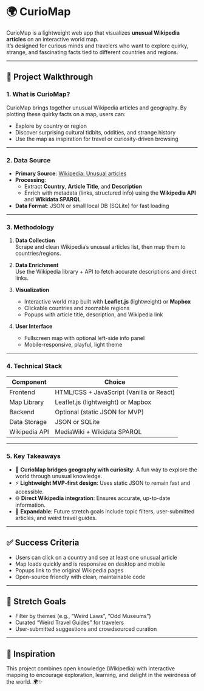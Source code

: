 # 🌍 CurioMap

CurioMap is a lightweight web app that visualizes **unusual Wikipedia articles** on an interactive world map.  
It’s designed for curious minds and travelers who want to explore quirky, strange, and fascinating facts tied to different countries and regions.

---

## 📖 Project Walkthrough

### 1. What is CurioMap?
CurioMap brings together unusual Wikipedia articles and geography. By plotting these quirky facts on a map, users can:
- Explore by country or region
- Discover surprising cultural tidbits, oddities, and strange history
- Use the map as inspiration for travel or curiosity-driven browsing

---

### 2. Data Source

- **Primary Source**: [Wikipedia: Unusual articles](https://en.wikipedia.org/wiki/Wikipedia:Unusual_articles)  
- **Processing**:  
  - Extract **Country**, **Article Title**, and **Description**  
  - Enrich with metadata (links, structured info) using the **Wikipedia API** and **Wikidata SPARQL**  
- **Data Format**: JSON or small local DB (SQLite) for fast loading  

---

### 3. Methodology

1. **Data Collection**  
   Scrape and clean Wikipedia’s unusual articles list, then map them to countries/regions.  

2. **Data Enrichment**  
   Use the Wikipedia library + API to fetch accurate descriptions and direct links.  

3. **Visualization**  
   - Interactive world map built with **Leaflet.js** (lightweight) or **Mapbox**  
   - Clickable countries and zoomable regions  
   - Popups with article title, description, and Wikipedia link  

4. **User Interface**  
   - Fullscreen map with optional left-side info panel  
   - Mobile-responsive, playful, light theme  

---

### 4. Technical Stack

| Component     | Choice                                 |
| ------------- | -------------------------------------- |
| Frontend      | HTML/CSS + JavaScript (Vanilla or React) |
| Map Library   | Leaflet.js (lightweight) or Mapbox     |
| Backend       | Optional (static JSON for MVP)         |
| Data Storage  | JSON or SQLite                         |
| Wikipedia API | MediaWiki + Wikidata SPARQL            |

---

### 5. Key Takeaways

- 📌 **CurioMap bridges geography with curiosity**: A fun way to explore the world through unusual knowledge.  
- ⚡ **Lightweight MVP-first design**: Uses static JSON to remain fast and accessible.  
- 🌐 **Direct Wikipedia integration**: Ensures accurate, up-to-date information.  
- 🚀 **Expandable**: Future stretch goals include topic filters, user-submitted articles, and weird travel guides.  

---

## ✅ Success Criteria

- Users can click on a country and see at least one unusual article  
- Map loads quickly and is responsive on desktop and mobile  
- Popups link to the original Wikipedia pages  
- Open-source friendly with clean, maintainable code  

---

## 🎯 Stretch Goals

- Filter by themes (e.g., “Weird Laws”, “Odd Museums”)  
- Curated “Weird Travel Guides” for travelers  
- User-submitted suggestions and crowdsourced curation  

---

## 🔗 Inspiration

This project combines open knowledge (Wikipedia) with interactive mapping to encourage exploration, learning, and delight in the weirdness of the world. 🌍✨
